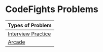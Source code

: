 # CodeFights Problems

| Types of Problem                |
| ------------------------------- |
| [Interview Practice][interview] |
| [Arcade][arcade]                |

[arcade]: ./arcade.README.md
[interview]: ./interview_practice.README.md
